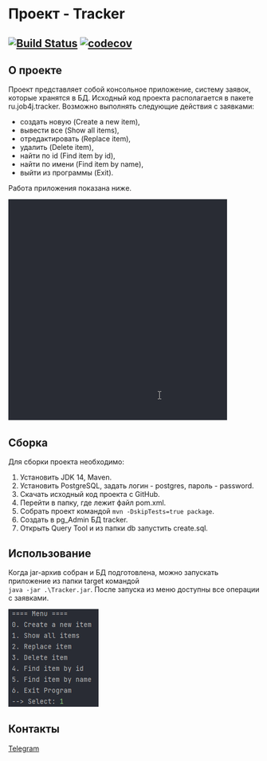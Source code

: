# Проект - Tracker

[![Build Status](https://travis-ci.com/saimon494/job4j_tracker.svg?branch=master)](https://travis-ci.com/saimon494/job4j_tracker)
[![codecov](https://codecov.io/gh/saimon494/job4j_tracker/branch/master/graph/badge.svg?token=914M0JB7LB)](https://codecov.io/gh/saimon494/job4j_tracker)
---
## О проекте

Проект представляет собой консольное приложение, систему заявок, которые хранятся в БД.
Исходный код проекта располагается в пакете ru.job4j.tracker. Возможно выполнять следующие действия с заявками:  
- cоздать новую (Create a new item),
- вывести все (Show all items),
- отредактировать (Replace item),
- удалить (Delete item),
- найти по id (Find item by id),
- найти по имени (Find item by name),
- выйти из программы (Exit).

Работа приложения показана ниже. 
  
![Tracker](images/tracker.gif)

## Сборка

Для сборки проекта необходимо:
1. Установить JDK 14, Maven.
2. Установить PostgreSQL, задать логин - postgres, пароль - password.
3. Скачать исходный код проекта с GitHub.
4. Перейти в папку, где лежит файл pom.xml.
5. Собрать проект командой `mvn -DskipTests=true package`.
6. Создать в pg_Admin БД tracker.
7. Открыть Query Tool и из папки db запустить create.sql.

## Использование

Когда jar-архив собран и БД подготовлена, можно запускать приложение из папки target командой  
`java -jar .\Tracker.jar`. После запуска из меню доступны все операции с заявками.  
  
![Tracker](images/tracker.png)

## Контакты

[Telegram](https://t.me/Saimon494)